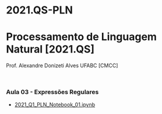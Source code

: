 # 2021.QS-PLN
# Processamento de Linguagem Natural [2021.QS]

Prof. Alexandre Donizeti Alves
UFABC [CMCC]


<br>

### **Aula 03 - Expressões Regulares**
 * [2021_Q1_PLN_Notebook_01.ipynb](
  https://github.com/adalves-ufabc/2021.QS-PLN/blob/main/Aula%2003/2021_Q1_PLN_Notebook_01.ipynb)
  
